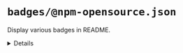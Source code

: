 # `badges/@npm-opensource.json`

Display various badges in README.

<details>
  <summary>Details</summary>

## badges/js-gardener

_Updating `README.md` using `merge-below-title`._

_Requires `js-gardener`._

- Display [js-gardener](https://github.com/blackflux/js-gardener) badge in README.

## badges/semantic-release

_Updating `README.md` using `merge-below-title`._

_Requires `semantic-release`._

- Display [semantic-release](https://github.com/semantic-release/semantic-release) badge in README.

## badges/npm-downloads

_Updating `README.md` using `merge-below-title`._

_Requires `npm-published`._

- Display [npm downloads](https://www.npmjs.com/) badge in README.

## badges/npm-status

_Updating `README.md` using `merge-below-title`._

_Requires `npm-published`._

- Display [npm status](https://www.npmjs.com/) badge in README.

## badges/david-dm

_Updating `README.md` using `merge-below-title`._

_Requires `david-dm`._

- Display [david-dm.com](https://david-dm.org/) badge in README.

## badges/dependabot

_Updating `README.md` using `merge-below-title`._

_Requires `dependabot`._

- Display [dependabot](https://dependabot.com/) badge in README.

## badges/coveralls

_Updating `README.md` using `merge-below-title`._

_Requires `coveralls`._

- Display [coveralls](https://coveralls.io/) badge in README.

## badges/circleci

_Updating `README.md` using `merge-below-title`._

_Requires `circleci`._

- Display [circleci](https://circleci.com/) badge in README.

</details>

